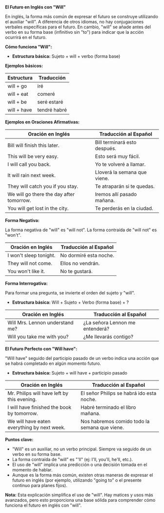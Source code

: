 

**El Futuro en Inglés con "Will"**

En inglés, la forma más común de expresar el futuro se construye utilizando el auxiliar "will".  A diferencia de otros idiomas, no hay conjugaciones verbales específicas para el futuro. En cambio, "will" se añade antes del verbo en su forma base (infinitivo sin "to") para indicar que la acción ocurrirá en el futuro.

**Cómo funciona "Will":**

*   **Estructura básica:** Sujeto + will + verbo (forma base)

**Ejemplos básicos:**

| Estructura | Traducción |
|---|---|
| will + go     | iré          |
| will + eat    | comeré       |
| will + be     | seré   estaré |
| will + have   | tendré   habré|

**Ejemplos en Oraciones Afirmativas:**

| Oración en Inglés              | Traducción al Español        |
| ------------------------------ | ----------------------------- |
| Bill will finish this later.   | Bill terminará esto después. |
| This will be very easy.        | Esto será muy fácil.          |
| I will call you back.         | Yo te volveré a llamar.      |
| It will rain next week.        | Lloverá la semana que viene.  |
| They will catch you if you stay.| Te atraparán si te quedas.    |
| We will go there the day after tomorrow.| Iremos allí pasado mañana. |
| You will get lost in the city.   | Te perderás en la ciudad.     |

**Forma Negativa:**

La forma negativa de "will" es "will not".  La forma contraída de "will not" es "won't".

| Oración en Inglés    | Traducción al Español |
| -------------------- | ---------------------- |
| I won't sleep tonight.| No dormiré esta noche. |
| They will not come.  | Ellos no vendrán.      |
| You won't like it.   | No te gustará.       |

**Forma Interrogativa:**

Para formar una pregunta, se invierte el orden del sujeto y "will".

*   **Estructura básica:** Will + Sujeto + Verbo (forma base) + ?

| Oración en Inglés                   | Traducción al Español          |
| ----------------------------------- | ------------------------------- |
| Will Mrs. Lennon understand me?   | ¿La señora Lennon me entenderá? |
| Will you take me with you?        | ¿Me llevarás contigo?           |

**El Futuro Perfecto con "Will have":**

"Will have" seguido del participio pasado de un verbo indica una acción que se habrá completado en algún momento futuro.

*   **Estructura básica:** Sujeto + will have + participio pasado

| Oración en Inglés                                  | Traducción al Español                              |
| -------------------------------------------------- | --------------------------------------------------- |
| Mr. Philips will have left by this evening.        | El señor Philips se habrá ido esta noche.            |
| I will have finished the book by tomorrow.        | Habré terminado el libro mañana.                    |
| We will have eaten everything by next week.         | Nos habremos comido todo la semana que viene.      |

**Puntos clave:**

*   "Will" es un auxiliar, no un verbo principal. Siempre va seguido de un verbo en su forma base.
*   La forma contraída de "will" es "'ll" (ej: I'll, you'll, he'll, etc.).
*   El uso de "will" implica una predicción o una decisión tomada en el momento de hablar.
*   Aunque es la forma más común, existen otras maneras de expresar el futuro en inglés (por ejemplo, utilizando "going to" o el presente continuo para planes fijos).

**Nota:** Esta explicación simplifica el uso de "will". Hay matices y usos más avanzados, pero esto proporciona una base sólida para comprender cómo funciona el futuro en inglés con "will".
